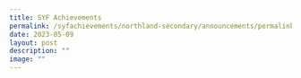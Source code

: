 ```yaml
---
title: SYF Achievements
permalink: /syfachievements/northland-secondary/announcements/permalink/
date: 2023-05-09
layout: post
description: ""
image: ""
---
```

